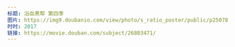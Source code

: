 ```yaml
---
标题: 浴血黑帮 第四季
图片: https://img9.doubanio.com/view/photo/s_ratio_poster/public/p2507850485.jpg
时时: 2017
链接: https://movie.douban.com/subject/26803471/
---
```

